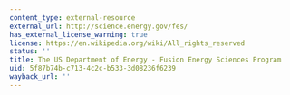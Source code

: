 ```yaml
---
content_type: external-resource
external_url: http://science.energy.gov/fes/
has_external_license_warning: true
license: https://en.wikipedia.org/wiki/All_rights_reserved
status: ''
title: The US Department of Energy - Fusion Energy Sciences Program
uid: 5f87b74b-c713-4c2c-b533-3d08236f6239
wayback_url: ''
---
```

